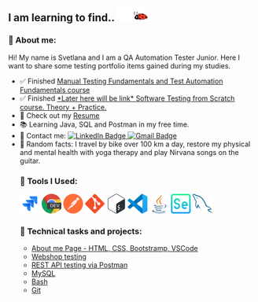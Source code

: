 ## I am learning to find.. <img id="icon1" src="https://github.com/svetkaa-yo/svetkaa-yo/blob/master/assets/LadyBugSticker-ezgif.com-crop.gif" alt="ladybug" width="66" height="30">

<h3 class="heading-element" dir="auto">🙋 About me:</h3>

<p dir="auto"> Hi! My name is Svetlana and I am a QA Automation Tester Junior. Here I want to share some testing portfolio items gained during my studies.</p>
<ul dir="auto">
<li> ✅ Finished <a href="https://drive.google.com/file/d/1Eh3PlwhGeC34S_9rrq8sDAheiZE1zzV0/view" rel="nofollow">Manual Testing Fundamentals and Test Automation Fundamentals course</a> </li>
<li> ✅ Finished <a href="googlelink" rel="nofollow">*Later here will be link* Software Testing from Scratch course. Theory + Practice.</a> </li>
<li>📝 Check out my <a href="https://drive.google.com/file/d/1UD5yIJOyZ9n2VHdnCDmmTPNauTUXnEbm/view" rel="nofollow">Resume</a></li>
<li> 📚 Learning Java, SQL and Postman in my free time.</li>
<li>📩 Contact me:  
<a href="https://www.linkedin.com/in/svfrolova/" rel="nofollow"><img src="https://img.shields.io/badge/@svfrolova-blue?style=flat&logo=LinkedIn&logoColor=white" alt="LinkedIn Badge">
</a> <a href="mailto:svetlana.frolova324@gmail.com"><img src="https://img.shields.io/badge/-Gmail-red?style=flat&amp;logo=Gmail&amp;logoColor=white" alt="Gmail Badge"></a></li>
<li>🤸 Random facts: I travel by bike over 100 km a day, restore my physical and mental health with yoga therapy and play Nirvana songs on the guitar. </li>

<h3 class="heading-element" dir="auto">🔧 Tools I Used:</h3>
<p dir="auto">

<a target="_blank" rel="noopener noreferrer nofollow" href="https://github.com/svetkaa-yo/svetkaa-yo/blob/master/assets/jira-original.svg"><img src="https://github.com/svetkaa-yo/svetkaa-yo/blob/master/assets/jira-original.svg" title="jira" alt="jira" width="40" height="40" style="max-width: 100%;"></a>
<a target="_blank" rel="noopener noreferrer nofollow" href="https://github.com/svetkaa-yo/svetkaa-yo/blob/master/assets/chrome-dev-logo-icon.png"><img src="https://github.com/svetkaa-yo/svetkaa-yo/blob/master/assets/chrome-dev-logo-icon.png" title="devtools" alt="devtools" width="40" height="40" style="max-width: 100%;"></a>
<a target="_blank" rel="noopener noreferrer nofollow" href="https://github.com/svetkaa-yo/svetkaa-yo/blob/master/assets/postman-icon.svg"><img src="https://github.com/svetkaa-yo/svetkaa-yo/blob/master/assets/postman-icon.svg" title="postman" alt="postman" width="40" height="40" style="max-width: 100%;"></a>
<a target="_blank" rel="noopener noreferrer nofollow" href="https://github.com/svetkaa-yo/svetkaa-yo/blob/master/assets/git-original.svg"><img src="https://github.com/svetkaa-yo/svetkaa-yo/blob/master/assets/git-original.svg" title="git" alt="git" width="40" height="40" style="max-width: 100%;"></a>
<a target="_blank" rel="noopener noreferrer nofollow" href="https://github.com/svetkaa-yo/svetkaa-yo/blob/master/assets/Bash_Logo_Colored.svg.png"><img src="https://github.com/svetkaa-yo/svetkaa-yo/blob/master/assets/Bash_Logo_Colored.svg.png" title="bash" alt="bash" width="40" height="40" style="max-width: 100%;"></a>
<a target="_blank" rel="noopener noreferrer nofollow" href="https://github.com/svetkaa-yo/svetkaa-yo/blob/master/assets/vscode-original.svg"><img src="https://github.com/svetkaa-yo/svetkaa-yo/blob/master/assets/vscode-original.svg" title="vscode" alt="vscode" width="40" height="40" style="max-width: 100%;"></a>
<a target="_blank" rel="noopener noreferrer nofollow" href="https://github.com/svetkaa-yo/svetkaa-yo/blob/master/assets/java.png"><img src="https://github.com/svetkaa-yo/svetkaa-yo/blob/master/assets/java.png" title="java" alt="java" width="40" height="40" style="max-width: 100%;"></a>
<a target="_blank" rel="noopener noreferrer nofollow" href="https://github.com/svetkaa-yo/svetkaa-yo/blob/master/assets/selenium.png"><img src="https://github.com/svetkaa-yo/svetkaa-yo/blob/master/assets/selenium.png" title="selenium" alt="selenium" width="40" height="40" style="max-width: 100%;"></a>
<a target="_blank" rel="noopener noreferrer nofollow" href="https://github.com/svetkaa-yo/svetkaa-yo/blob/master/assets/mysql-original.svg"><img src="https://github.com/svetkaa-yo/svetkaa-yo/blob/master/assets/mysql-original.svg" title="mysql" alt="mysql" width="40" height="40" style="max-width: 100%;"></a>
</p>

<h3 class="heading-element" dir="auto">💎 Technical tasks and projects:</h3>
<ul dir="auto">
<li> <a href="https://github.com/svetkaa-yo/AboutMePage_HTML">About me Page - HTML, CSS, Bootstramp, VSCode</a></li>
<li> <a href="">Webshop testing</a>  </li>
<li> <a href=""> REST API testing via Postman </a> </li>
<li> <a href="">MySQL</a>   </li>
<li> <a href=""> Bash </a>  </li>
<li> <a href=""> Git </a> </li>
</ul>

